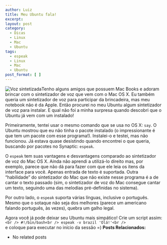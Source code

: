 ```yaml
---
author: Luiz
title: Meu Ubuntu fala!
excerpt:
layout: post
category:
  - Dicas
  - Linux
  - Mac
  - Ubuntu
tags:
  - espeak
  - Linux
  - Mac
  - Ubuntu
post_format: [ ]
---
```

![Voz sintetizada][1]Tenho alguns amigos que possuem Mac Books e adoram brincar com o sintetizador de voz que vem com o Mac OS X. Eu também queria um sintetizador de voz para participar da brincadeira, mas meu notebook não é da Apple. Então procurei no meu Ubuntu algum sintetizador de voz para instalar. E qual não foi a minha surpresa quando descobri que o Ubuntu já vem com um instalado!



Primeiramente, tentei usar o mesmo comando que se usa no OS X: `say`. O Ubuntu mostrou que eu não tinha o pacote instalado (o impressionante é que tem um pacote com esse programa!). Instalei-o e testei, mas não funcionou. Já estava quase desistindo quando encontrei o que queria, buscando por pacotes no Synaptic: `espeak`.

O `espeak` tem suas vantagens e desvantagens comparado ao sintetizador de voz do Mac OS X. Ainda não aprendi a utilizá-lo direito mas, por exemplo, parece que não dá para fazer com que ele leia os itens da interface para você. Apenas entrada de texto é suportada. Outra “habilidade” do sintetizador do Mac que não existe nesse programa é a de cantar o texto passado (sim, o sintetizador de voz do Mac consegue cantar um texto, seguindo uma das melodias pré-definidas no sistema).

Por outro lado, o `espeak` suporta várias línguas, inclusive o português. Mesmo que o sotaque não seja dos melhores (parece um americano falando português, às vezes), quebra um galho legal.

Agora você já pode deixar seu Ubuntu mais simpático! Crie um script assim:  
`<br />
#!/bin/bash<br />
espeak -v brazil 'Olá!'<br />
`  
e coloque para executar no início da sessão =) 
**Posts Relacionados:** 
*   No related posts












 [1]: http://vidageek.net/wp-content/uploads/2008/08/sintvoz.jpg "Voz sintetizada"





